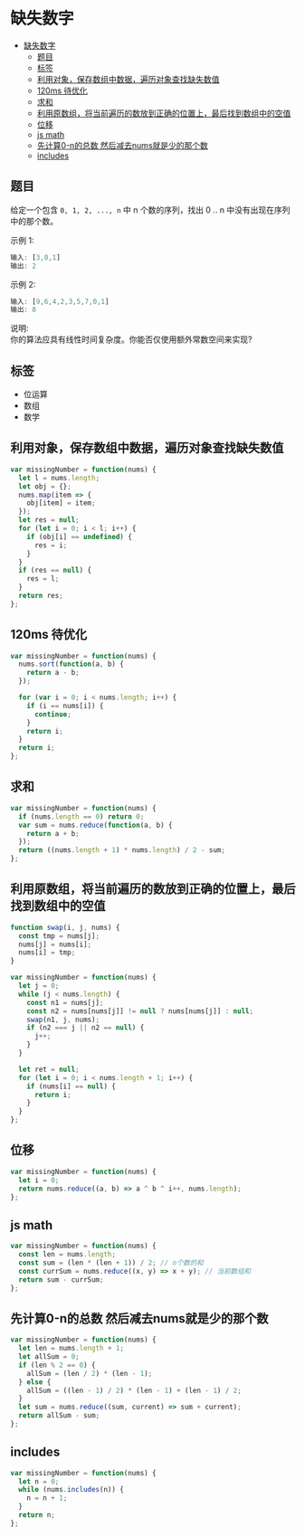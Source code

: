 缺失数字
===
<!-- TOC -->

- [缺失数字](#缺失数字)
  - [题目](#题目)
  - [标签](#标签)
  - [利用对象，保存数组中数据，遍历对象查找缺失数值](#利用对象保存数组中数据遍历对象查找缺失数值)
  - [120ms 待优化](#120ms-待优化)
  - [求和](#求和)
  - [利用原数组，将当前遍历的数放到正确的位置上，最后找到数组中的空值](#利用原数组将当前遍历的数放到正确的位置上最后找到数组中的空值)
  - [位移](#位移)
  - [js math](#js-math)
  - [先计算0-n的总数 然后减去nums就是少的那个数](#先计算0-n的总数-然后减去nums就是少的那个数)
  - [includes](#includes)

<!-- /TOC -->

## 题目
给定一个包含 `0, 1, 2, ..., n` 中 n 个数的序列，找出 0 .. n 中没有出现在序列中的那个数。

示例 1:
```js
输入: [3,0,1]
输出: 2
```

示例 2:
```js
输入: [9,6,4,2,3,5,7,0,1]
输出: 8
```

说明:  
你的算法应具有线性时间复杂度。你能否仅使用额外常数空间来实现?

## 标签
- 位运算
- 数组
- 数学

## 利用对象，保存数组中数据，遍历对象查找缺失数值
```js
var missingNumber = function(nums) {
  let l = nums.length;
  let obj = {};
  nums.map(item => {
    obj[item] = item;
  });
  let res = null;
  for (let i = 0; i < l; i++) {
    if (obj[i] == undefined) {
      res = i;
    }
  }
  if (res == null) {
    res = l;
  }
  return res;
};
```

## 120ms 待优化
```js
var missingNumber = function(nums) {
  nums.sort(function(a, b) {
    return a - b;
  });

  for (var i = 0; i < nums.length; i++) {
    if (i == nums[i]) {
      continue;
    }
    return i;
  }
  return i;
};
```

## 求和
```js
var missingNumber = function(nums) {
  if (nums.length == 0) return 0;
  var sum = nums.reduce(function(a, b) {
    return a + b;
  });
  return ((nums.length + 1) * nums.length) / 2 - sum;
};
```

## 利用原数组，将当前遍历的数放到正确的位置上，最后找到数组中的空值
```js
function swap(i, j, nums) {
  const tmp = nums[j];
  nums[j] = nums[i];
  nums[i] = tmp;
}

var missingNumber = function(nums) {
  let j = 0;
  while (j < nums.length) {
    const n1 = nums[j];
    const n2 = nums[nums[j]] != null ? nums[nums[j]] : null;
    swap(n1, j, nums);
    if (n2 === j || n2 == null) {
      j++;
    }
  }

  let ret = null;
  for (let i = 0; i < nums.length + 1; i++) {
    if (nums[i] == null) {
      return i;
    }
  }
};
```

## 位移
```js
var missingNumber = function(nums) {
  let i = 0;
  return nums.reduce((a, b) => a ^ b ^ i++, nums.length);
};
```

## js math
```js
var missingNumber = function(nums) {
  const len = nums.length;
  const sum = (len * (len + 1)) / 2; // n个数的和
  const currSum = nums.reduce((x, y) => x + y); // 当前数组和
  return sum - currSum;
};
```

## 先计算0-n的总数 然后减去nums就是少的那个数
```js
var missingNumber = function(nums) {
  let len = nums.length + 1;
  let allSum = 0;
  if (len % 2 == 0) {
    allSum = (len / 2) * (len - 1);
  } else {
    allSum = ((len - 1) / 2) * (len - 1) + (len - 1) / 2;
  }
  let sum = nums.reduce((sum, current) => sum + current);
  return allSum - sum;
};
```

## includes
```js
var missingNumber = function(nums) {
  let n = 0;
  while (nums.includes(n)) {
    n = n + 1;
  }
  return n;
};
```
